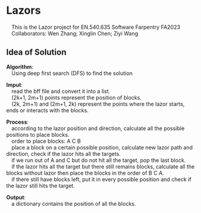 # Lazors
&ensp;&ensp;This is the Lazor project for EN.540.635 Software Farpentry FA2023 <br>
&ensp;&ensp;Collaborators: Wen Zhang; Xinglin Chen; Ziyi Wang

## Idea of Solution
**Algorithm**:<br>
&ensp;&ensp;Using deep first search (DFS) to find the solution

**Imput**:<br>
&ensp;&ensp;read the bff file and convert it into a list.<br>
&ensp;&ensp;(2k+1, 2m+1) points represent the position of blocks.<br>
&ensp;&ensp;(2k, 2m+1) and (2m+1, 2k) represent the points where the lazor starts, ends or interacts with the blocks. <br>

**Process**:<br>
&ensp;&ensp;according to the lazor position and direction, calculate all the possible positions to place blocks.<br>
&ensp;&ensp;order to place blocks: A <rightarrow> C <rightarrow> B<br>
&ensp;&ensp;place a block on a certain possible position, calculate new lazor path and direction, check if the lazor hits all the targets.<br>
&ensp;&ensp;if we run out of A and C but do not hit all the target, pop the last block.<br>
&ensp;&ensp;if the lazor hits all the target but there still remains blocks, calculate all the blocks without lazor then place the blocks in the order of B <rightarrow> C <rightarrow>A.<br>
&ensp;&ensp;if there still have blocks left, put it in every possible position and check if the lazor still hits the target.

**Output**:<br>
&ensp;&ensp;a dictionary contains the position of all the blocks.


